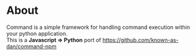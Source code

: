 # About
Command is a simple framework for handling command execution within your python application.  
This is a **Javascript => Python** port of https://github.com/known-as-dan/command-npm
